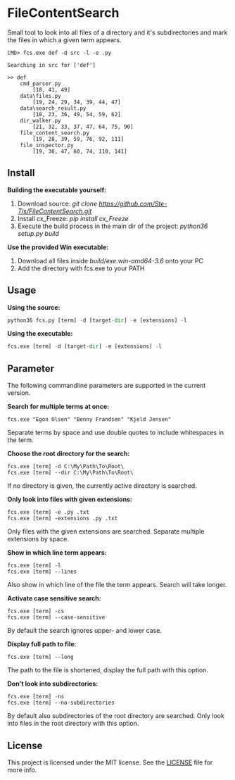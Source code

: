 # FileContentSearch
Small tool to look into all files of a directory and it's subdirectories and mark the files in which a given term appears.

```
CMD> fcs.exe def -d src -l -e .py

Searching in src for ['def']

>> def
    cmd_parser.py
        [18, 41, 49]
    data\files.py
        [19, 24, 29, 34, 39, 44, 47]
    data\search_result.py
        [18, 23, 36, 49, 54, 59, 62]
    dir_walker.py
        [21, 32, 33, 37, 47, 64, 75, 90]
    file_content_search.py
        [19, 28, 39, 59, 76, 92, 111]
    file_inspector.py
        [19, 36, 47, 60, 74, 110, 141]
```

## Install
**Building the executable yourself:**
1. Download source: *git clone https://github.com/Ste-Tis/FileContentSearch.git*
2. Install cx_Freeze: *pip install cx_Freeze*
3. Execute the build process in the main dir of the project: *python36 setup.py build*

**Use the provided Win executable:**
1. Download all files inside *build/exe.win-amd64-3.6* onto your PC
2. Add the directory with fcs.exe to your PATH

## Usage
**Using the source:**
```python
python36 fcs.py [term] -d [target-dir] -e [extensions] -l
```

**Using the executable:**
```python
fcs.exe [term] -d [target-dir] -e [extensions] -l
```

## Parameter
The following commandline parameters are supported in the current version.

**Search for multiple terms at once:**
```
fcs.exe "Egon Olsen" "Benny Frandsen" "Kjeld Jensen"
```
Separate terms by space and use double quotes to include whitespaces in the term.

**Choose the root directory for the search:**
```
fcs.exe [term] -d C:\My\Path\To\Root\
fcs.exe [term] --dir C:\My\Path\To\Root\
```
If no directory is given, the currently active directory is searched.

**Only look into files with given extensions:**
```
fcs.exe [term] -e .py .txt
fcs.exe [term] -extensions .py .txt
```
Only files with the given extensions are searched. Separate multiple extensions by space.

**Show in which line term appears:**
```
fcs.exe [term] -l
fcs.exe [term] --lines
```
Also show in which line of the file the term appears. Search will take longer.

**Activate case sensitive search:**
```
fcs.exe [term] -cs
fcs.exe [term] --case-sensitive
```
By default the search ignores upper- and lower case.

**Display full path to file:**
```
fcs.exe [term] --long
```
The path to the file is shortened, display the full path with this option.

**Don't look into subdirectories:**
```
fcs.exe [term] -ns
fcs.exe [term] --no-subdirectories
```
By default also subdirectories of the root directory are searched. Only look into files in the root directory with this option.

## License

This project is licensed under the MIT license. See the [LICENSE](https://github.com/Ste-Tis/FileContentSearch/blob/master/LICENSE) file for more info.




